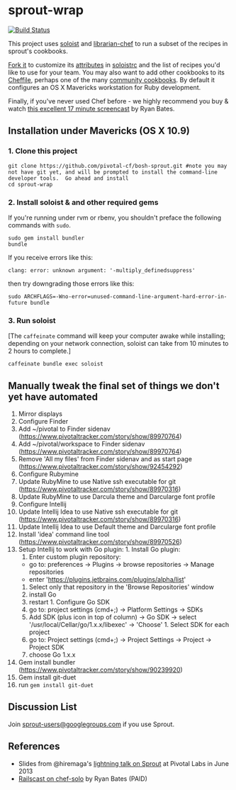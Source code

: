 # sprout-wrap

[![Build Status](https://travis-ci.org/pivotal-cf/bosh-sprout.png?branch=master)](https://travis-ci.org/pivotal-cf/bosh-sprout)

This project uses [soloist](https://github.com/mkocher/soloist) and [librarian-chef](https://github.com/applicationsonline/librarian-chef)
to run a subset of the recipes in sprout's cookbooks.

[Fork it](https://github.com/pivotal-cf/bosh-sprout/fork) to
customize its [attributes](http://docs.opscode.com/chef_overview_attributes.html) in [soloistrc](/soloistrc) and the list of recipes
you'd like to use for your team. You may also want to add other cookbooks to its [Cheffile](/Cheffile), perhaps one
of the many [community cookbooks](http://community.opscode.com/cookbooks). By default it configures an OS X
Mavericks workstation for Ruby development.

Finally, if you've never used Chef before - we highly recommend you buy &amp; watch [this excellent 17 minute screencast](http://railscasts.com/episodes/339-chef-solo-basics) by Ryan Bates.

## Installation under Mavericks (OS X 10.9)

### 1. Clone this project

    git clone https://github.com/pivotal-cf/bosh-sprout.git #note you may not have git yet, and will be prompted to install the command-line developer tools.  Go ahead and install
    cd sprout-wrap

### 2. Install soloist & and other required gems

If you're running under rvm or rbenv, you shouldn't preface the following commands with `sudo`.

    sudo gem install bundler
    bundle

If you receive errors like this:

    clang: error: unknown argument: '-multiply_definedsuppress'

then try downgrading those errors like this:

    sudo ARCHFLAGS=-Wno-error=unused-command-line-argument-hard-error-in-future bundle

### 3. Run soloist

[The `caffeinate` command will keep your computer awake while installing; depending on your network connection, soloist can take from 10 minutes to 2 hours to complete.]

    caffeinate bundle exec soloist

## Manually tweak the final set of things we don't yet have automated
1. Mirror displays
1. Configure Finder
  1. Add ~/pivotal to Finder sidenav (https://www.pivotaltracker.com/story/show/89970764)
  1. Add ~/pivotal/workspace to Finder sidenav (https://www.pivotaltracker.com/story/show/89970764)
  1. Remove 'All my files' from Finder sidenav and as start page (https://www.pivotaltracker.com/story/show/92454292)
1. Configure Rubymine
  1. Update RubyMine to use Native ssh executable for git  (https://www.pivotaltracker.com/story/show/89970316)
  1. Update RubyMine to use Darcula theme and Darcularge font profile
1. Configure Intellij
  1. Update Intellij Idea to use Native ssh executable for git  (https://www.pivotaltracker.com/story/show/89970316)
  1. Update Intellij Idea to use Default theme and Darcularge font profile
  1. Install 'idea' command line tool (https://www.pivotaltracker.com/story/show/89970526)
  1. Setup Intellij to work with Go plugin:
    1. Install Go plugin:
      1. Enter custom plugin repository:
        - go to: preferences -> Plugins -> browse repositories -> Manage repositories
        - enter 'https://plugins.jetbrains.com/plugins/alpha/list'
      1. Select only that repository in the 'Browse Repositories' window
      1. install Go
      1. restart
    1. Configure Go SDK
      1. go to: project settings (cmd+;) -> Platform Settings -> SDKs
      1. Add SDK (plus icon in top of column) -> Go SDK -> select '/usr/local/Cellar/go/1.x.x/libexec' -> 'Choose'
    1. Select SDK for each project
      1. go to: Project settings (cmd+;) -> Project Settings -> Project -> Project SDK
      1. choose Go 1.x.x
1. Gem install bundler (https://www.pivotaltracker.com/story/show/90239920)
1. Gem install git-duet 
  1.  run `gem install git-duet`

## Discussion List

  Join [sprout-users@googlegroups.com](https://groups.google.com/forum/#!forum/sprout-users) if you use Sprout.

## References

* Slides from @hiremaga's [lightning talk on Sprout](http://sprout-talk.cfapps.io/) at Pivotal Labs in June 2013
* [Railscast on chef-solo](http://railscasts.com/episodes/339-chef-solo-basics) by Ryan Bates (PAID)
